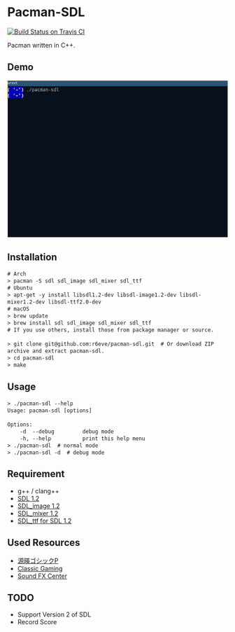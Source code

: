 Pacman-SDL
==========
[![Build Status on Travis CI][]][Travis CI Results]

Pacman written in C++.

## Demo

![pacman-sdl-demo][]

## Installation

```console
# Arch
> pacman -S sdl sdl_image sdl_mixer sdl_ttf
# Ubuntu
> apt-get -y install libsdl1.2-dev libsdl-image1.2-dev libsdl-mixer1.2-dev libsdl-ttf2.0-dev
# macOS
> brew update
> brew install sdl sdl_image sdl_mixer sdl_ttf
# If you use others, install those from package manager or source.

> git clone git@github.com:r6eve/pacman-sdl.git  # Or download ZIP archive and extract pacman-sdl.
> cd pacman-sdl
> make
```

## Usage

```console
> ./pacman-sdl --help
Usage: pacman-sdl [options]

Options:
    -d  --debug         debug mode
    -h, --help          print this help menu
> ./pacman-sdl  # normal mode
> ./pacman-sdl -d  # debug mode
```

## Requirement

* g++ / clang++
* [SDL 1.2][]
* [SDL_image 1.2][]
* [SDL_mixer 1.2][]
* [SDL_ttf for SDL 1.2][]

## Used Resources

* [源暎ゴシックP][]
* [Classic Gaming][]
* [Sound FX Center][]

## TODO

* Support Version 2 of SDL
* Record Score

[Build Status on Travis CI]: https://travis-ci.org/r6eve/pacman-sdl.svg?branch=master
[Travis CI Results]: https://travis-ci.org/r6eve/pacman-sdl
[pacman-sdl-demo]: https://raw.githubusercontent.com/r6eve/screenshots/master/pacman-sdl/pacman-sdl.gif
[SDL 1.2]: http://www.libsdl.org/
[SDL_image 1.2]: https://www.libsdl.org/projects/SDL_image/release-1.2.html
[SDL_mixer 1.2]: https://www.libsdl.org/projects/SDL_mixer/release-1.2.html
[SDL_ttf for SDL 1.2]: https://www.libsdl.org/projects/SDL_ttf/release-1.2.html
[源暎ゴシックP]: https://okoneya.jp/font/genei-antique.html
[Classic Gaming]: http://www.classicgaming.cc/classics/pac-man/sounds.php
[Sound FX Center]: http://soundfxcenter.com/download-sound/pacman-siren-sound-effect/
